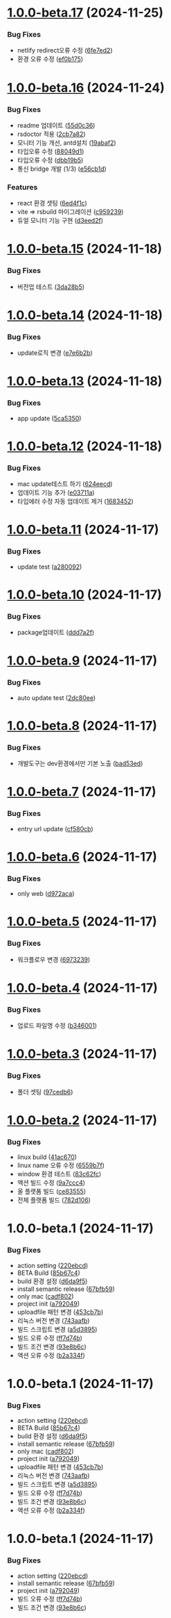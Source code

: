 # [1.0.0-beta.17](https://github.com/jl917/eapp/compare/v1.0.0-beta.16...v1.0.0-beta.17) (2024-11-25)


### Bug Fixes

* netlify redirect오류 수정 ([6fe7ed2](https://github.com/jl917/eapp/commit/6fe7ed27b3db10c5847eaddcba5fff9b754e0724))
* 환경 오류 수정 ([ef0b175](https://github.com/jl917/eapp/commit/ef0b17578f245f79b2e53fae397779f76263feea))

# [1.0.0-beta.16](https://github.com/jl917/eapp/compare/v1.0.0-beta.15...v1.0.0-beta.16) (2024-11-24)


### Bug Fixes

* readme 업데이트 ([55d0c36](https://github.com/jl917/eapp/commit/55d0c36263847a1c9769a07f404fdbd72b14cc54))
* rsdoctor 적용 ([2cb7a82](https://github.com/jl917/eapp/commit/2cb7a82d70f79fb3ab4423c0973d3ecb920cc535))
* 모니터 기능 개선, antd설치 ([19abaf2](https://github.com/jl917/eapp/commit/19abaf20c972d220c1ebbd8dbd0bd75a7317044a))
* 타입오류 수정 ([88049d1](https://github.com/jl917/eapp/commit/88049d15c5188dc677aaa3f4f8057c6aff1a5e0f))
* 타입오류 수정 ([dbb19b5](https://github.com/jl917/eapp/commit/dbb19b54ed3edbe5d5d90ab4a8e7d1a1a63370f5))
* 통신 bridge 개발 (1/3) ([e56cb1d](https://github.com/jl917/eapp/commit/e56cb1d12a99411ea1bf71c5eccdc666637bf865))


### Features

* react 환경 셋팅 ([6ed4f1c](https://github.com/jl917/eapp/commit/6ed4f1c84713bbcfe115ec46bea4719d5b46d3c7))
* vite => rsbuild 마이그레이션 ([c959239](https://github.com/jl917/eapp/commit/c959239c7c8d0390f4f5ea1e757b9e75874f3541))
* 듀얼 모니터 기능 구현 ([d3eed2f](https://github.com/jl917/eapp/commit/d3eed2ff9b2a59b35c3296dc6f7f2aa23534063a))

# [1.0.0-beta.15](https://github.com/jl917/eapp/compare/v1.0.0-beta.14...v1.0.0-beta.15) (2024-11-18)


### Bug Fixes

* 버전업 테스트 ([3da28b5](https://github.com/jl917/eapp/commit/3da28b5f539ad7c3f0993b2b59bc6d83c0053b44))

# [1.0.0-beta.14](https://github.com/jl917/eapp/compare/v1.0.0-beta.13...v1.0.0-beta.14) (2024-11-18)


### Bug Fixes

* update로직 변경 ([e7e6b2b](https://github.com/jl917/eapp/commit/e7e6b2bb3ac5562f098ca7b58db3ec5587a68ae2))

# [1.0.0-beta.13](https://github.com/jl917/eapp/compare/v1.0.0-beta.12...v1.0.0-beta.13) (2024-11-18)


### Bug Fixes

* app update ([5ca5350](https://github.com/jl917/eapp/commit/5ca5350d565f1c35f0df5d3cc267d2145652efd6))

# [1.0.0-beta.12](https://github.com/jl917/eapp/compare/v1.0.0-beta.11...v1.0.0-beta.12) (2024-11-18)


### Bug Fixes

* mac update테스트 하기 ([624eecd](https://github.com/jl917/eapp/commit/624eecd98f8173fa98aae05d0e83d24770fd5547))
* 업데이트 기능 추가 ([e03711a](https://github.com/jl917/eapp/commit/e03711aef984c0e8f799a251aa8a90db1df82f16))
* 타입에러 수정 자동 업데이트 제거 ([1683452](https://github.com/jl917/eapp/commit/168345225534c87cfc677f750ff91e416dcf152a))

# [1.0.0-beta.11](https://github.com/jl917/eapp/compare/v1.0.0-beta.10...v1.0.0-beta.11) (2024-11-17)


### Bug Fixes

* update test ([a280092](https://github.com/jl917/eapp/commit/a28009210caf15f41e1d6ff5ac83ba1b61af563e))

# [1.0.0-beta.10](https://github.com/jl917/eapp/compare/v1.0.0-beta.9...v1.0.0-beta.10) (2024-11-17)


### Bug Fixes

* package업데이트 ([ddd7a2f](https://github.com/jl917/eapp/commit/ddd7a2f23c5f7b0c0e3242783db29f0358bca357))

# [1.0.0-beta.9](https://github.com/jl917/eApp/compare/v1.0.0-beta.8...v1.0.0-beta.9) (2024-11-17)


### Bug Fixes

* auto update test ([2dc80ee](https://github.com/jl917/eApp/commit/2dc80ee6ccca1374a3c098c37310a8b89f249b5c))

# [1.0.0-beta.8](https://github.com/jl917/eApp/compare/v1.0.0-beta.7...v1.0.0-beta.8) (2024-11-17)


### Bug Fixes

* 개발도구는 dev환경에서만 기본 노출 ([bad53ed](https://github.com/jl917/eApp/commit/bad53ed4c075d7327e6068c19111ad7bf4f5741a))

# [1.0.0-beta.7](https://github.com/jl917/eApp/compare/v1.0.0-beta.6...v1.0.0-beta.7) (2024-11-17)


### Bug Fixes

* entry url update ([cf580cb](https://github.com/jl917/eApp/commit/cf580cbd9107d4b75997adf41196fcdde2afbc6d))

# [1.0.0-beta.6](https://github.com/jl917/eApp/compare/v1.0.0-beta.5...v1.0.0-beta.6) (2024-11-17)


### Bug Fixes

* only web ([d972aca](https://github.com/jl917/eApp/commit/d972aca273be90923675e3365ad1ab70f94fa734))

# [1.0.0-beta.5](https://github.com/jl917/eApp/compare/v1.0.0-beta.4...v1.0.0-beta.5) (2024-11-17)


### Bug Fixes

* 워크플로우 변경 ([6973239](https://github.com/jl917/eApp/commit/6973239d58d99e73f49069369061cb2dc9685ec8))

# [1.0.0-beta.4](https://github.com/jl917/eApp/compare/v1.0.0-beta.3...v1.0.0-beta.4) (2024-11-17)


### Bug Fixes

* 업로드 파일명 수정 ([b346001](https://github.com/jl917/eApp/commit/b34600159350ad48bdecb4cd3d3b0e1166b2b0ad))

# [1.0.0-beta.3](https://github.com/jl917/eApp/compare/v1.0.0-beta.2...v1.0.0-beta.3) (2024-11-17)


### Bug Fixes

* 폴더 셋팅 ([97cedb6](https://github.com/jl917/eApp/commit/97cedb6b5fe42f4dd0825a6e755dfa25aac0176d))

# [1.0.0-beta.2](https://github.com/jl917/eApp/compare/v1.0.0-beta.1...v1.0.0-beta.2) (2024-11-17)


### Bug Fixes

* linux build ([41ac670](https://github.com/jl917/eApp/commit/41ac6705570c265e196c0509657e8ff9f2736aea))
* linux name 오류 수정 ([6559b7f](https://github.com/jl917/eApp/commit/6559b7fe2ee423bc2035383a3d952e9e3e12677f))
* window 환경 테스트 ([83c62fc](https://github.com/jl917/eApp/commit/83c62fcc970ca2e884865f74447d3a4dd80193db))
* 액션 빌드 수정 ([9a7ccc4](https://github.com/jl917/eApp/commit/9a7ccc4d78919c96e58a474f14a18b1fb5def063))
* 올 플랫폼 빌드 ([ce83555](https://github.com/jl917/eApp/commit/ce83555a02882f14840455ebec6cbc8118e1ec94))
* 전체 플랫폼 빌드 ([782d106](https://github.com/jl917/eApp/commit/782d106739934c59b184e78fbc9c83a0324e678f))

# 1.0.0-beta.1 (2024-11-17)


### Bug Fixes

* action setting ([220ebcd](https://github.com/jl917/eApp/commit/220ebcdd7a9f16e7d2e10b4f8b63c7729e0a17cb))
* BETA Build ([85b67c4](https://github.com/jl917/eApp/commit/85b67c41fe14c6854ccc25bf5f98eb59cb7fc69e))
* build 환경 설정 ([d6da9f5](https://github.com/jl917/eApp/commit/d6da9f50c6d56da3c30eb06373a6933bc7cf60fe))
* install semantic release ([67bfb59](https://github.com/jl917/eApp/commit/67bfb59c623d38eff90fe62f53ace85da8a9bf8f))
* only mac ([cadf802](https://github.com/jl917/eApp/commit/cadf80264ea52522da21288d212b1d8200384139))
* project init ([a792049](https://github.com/jl917/eApp/commit/a792049db2d13517986aad14618fa3cd6d03983e))
* uploadfile 패턴 변경 ([453cb7b](https://github.com/jl917/eApp/commit/453cb7b1e408b251bfd97bd2282092dd19b2a609))
* 리눅스 버전 변경 ([743aafb](https://github.com/jl917/eApp/commit/743aafb4537e5854b4244cc5f054bb9d01a103ab))
* 빌드 스크립트 변경 ([a5d3895](https://github.com/jl917/eApp/commit/a5d3895163d9c5ff6da75999443804a9c5954a26))
* 빌드 오류 수정 ([ff7d74b](https://github.com/jl917/eApp/commit/ff7d74be8428ec85d63bfb537c470ec82c11601d))
* 빌드 조건 변경 ([93e8b6c](https://github.com/jl917/eApp/commit/93e8b6c40bbeb1d857deffe26f29792e45841b3c))
* 액션 오류 수정 ([b2a334f](https://github.com/jl917/eApp/commit/b2a334f9943f43e420c9852c639daf5dccdbd7c2))

# 1.0.0-beta.1 (2024-11-17)


### Bug Fixes

* action setting ([220ebcd](https://github.com/jl917/eApp/commit/220ebcdd7a9f16e7d2e10b4f8b63c7729e0a17cb))
* BETA Build ([85b67c4](https://github.com/jl917/eApp/commit/85b67c41fe14c6854ccc25bf5f98eb59cb7fc69e))
* build 환경 설정 ([d6da9f5](https://github.com/jl917/eApp/commit/d6da9f50c6d56da3c30eb06373a6933bc7cf60fe))
* install semantic release ([67bfb59](https://github.com/jl917/eApp/commit/67bfb59c623d38eff90fe62f53ace85da8a9bf8f))
* only mac ([cadf802](https://github.com/jl917/eApp/commit/cadf80264ea52522da21288d212b1d8200384139))
* project init ([a792049](https://github.com/jl917/eApp/commit/a792049db2d13517986aad14618fa3cd6d03983e))
* uploadfile 패턴 변경 ([453cb7b](https://github.com/jl917/eApp/commit/453cb7b1e408b251bfd97bd2282092dd19b2a609))
* 리눅스 버전 변경 ([743aafb](https://github.com/jl917/eApp/commit/743aafb4537e5854b4244cc5f054bb9d01a103ab))
* 빌드 스크립트 변경 ([a5d3895](https://github.com/jl917/eApp/commit/a5d3895163d9c5ff6da75999443804a9c5954a26))
* 빌드 오류 수정 ([ff7d74b](https://github.com/jl917/eApp/commit/ff7d74be8428ec85d63bfb537c470ec82c11601d))
* 빌드 조건 변경 ([93e8b6c](https://github.com/jl917/eApp/commit/93e8b6c40bbeb1d857deffe26f29792e45841b3c))
* 액션 오류 수정 ([b2a334f](https://github.com/jl917/eApp/commit/b2a334f9943f43e420c9852c639daf5dccdbd7c2))

# 1.0.0-beta.1 (2024-11-17)


### Bug Fixes

* action setting ([220ebcd](https://github.com/jl917/eApp/commit/220ebcdd7a9f16e7d2e10b4f8b63c7729e0a17cb))
* install semantic release ([67bfb59](https://github.com/jl917/eApp/commit/67bfb59c623d38eff90fe62f53ace85da8a9bf8f))
* project init ([a792049](https://github.com/jl917/eApp/commit/a792049db2d13517986aad14618fa3cd6d03983e))
* 빌드 오류 수정 ([ff7d74b](https://github.com/jl917/eApp/commit/ff7d74be8428ec85d63bfb537c470ec82c11601d))
* 빌드 조건 변경 ([93e8b6c](https://github.com/jl917/eApp/commit/93e8b6c40bbeb1d857deffe26f29792e45841b3c))
